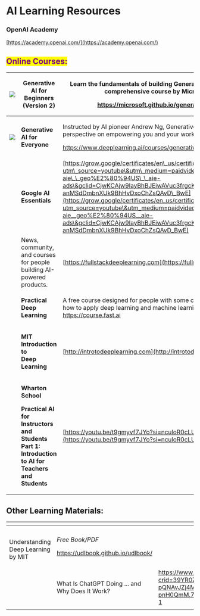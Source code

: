 # AI Learning Resources

### OpenAI Academy

[https://academy.openai.com/](https://academy.openai.com/)

## <mark style="color:purple;">Online Courses:</mark>

| ![](https://microsoft.github.io/generative-ai-for-beginners/images/repo-thubmnail2.png?WT.mc_id=academic-105485-koreyst)                                  | **Generative AI for Beginners (Version 2)**                                                                                                                  | <p>Learn the fundamentals of building Generative AI applications with 18-lesson comprehensive course by Microsoft Cloud Advocates.</p><p><a href="https://microsoft.github.io/generative-ai-for-beginners/#/">https://microsoft.github.io/generative-ai-for-beginners/#/</a></p>                                                                                                                                                                                                                                                        |
| --------------------------------------------------------------------------------------------------------------------------------------------------------- | ------------------------------------------------------------------------------------------------------------------------------------------------------------ | --------------------------------------------------------------------------------------------------------------------------------------------------------------------------------------------------------------------------------------------------------------------------------------------------------------------------------------------------------------------------------------------------------------------------------------------------------------------------------------------------------------------------------------- |
| ![](<../../../.gitbook/assets/ai class ng tiny.png>)                                                                                                      | **Generative AI for Everyone**                                                                                                                               | <p>Instructed by AI pioneer Andrew Ng, Generative AI for Everyone offers his unique perspective on empowering you and your work with generative AI.</p><p><a href="https://www.deeplearning.ai/courses/generative-ai-for-everyone/">https://www.deeplearning.ai/courses/generative-ai-for-everyone/</a></p>                                                                                                                                                                                                                             |
| <p><img src="https://www.gstatic.com/marketing-cms/assets/images/bd/47/470ff89e4f009c2c4c40aa39a749/ai-hero-image.png=n-w1232-h924-rw" alt=""></p><p></p> | **Google AI Essentials**                                                                                                                                     | [https://grow.google/certificates/en\_us/certificates/ai/?utm\_source=youtube\&utm\_medium=paidvideo\&utm\_campaign=ha-yt-aie-rmkt-aie\_\_geo%E2%80%94US\_\_aie-ads\&gclid=CjwKCAjw9IayBhBJEiwAVuc3frgcK9if3PKGuOp7lqQmLsmcbadYSxIG0O-anMSdDmbnXUk9BhHvDxoChZsQAvD\_BwE](https://grow.google/certificates/en_us/certificates/ai/?utm_source=youtube\&utm_medium=paidvideo\&utm_campaign=ha-yt-aie-rmkt-aie__geo%E2%80%94US__aie-ads\&gclid=CjwKCAjw9IayBhBJEiwAVuc3frgcK9if3PKGuOp7lqQmLsmcbadYSxIG0O-anMSdDmbnXUk9BhHvDxoChZsQAvD_BwE) |
|                                                                                                                                                           | News, community, and courses for people building AI-powered products.                                                                                        | [https://fullstackdeeplearning.com](https://fullstackdeeplearning.com)                                                                                                                                                                                                                                                                                                                                                                                                                                                                  |
|                                                                                                                                                           | <p><strong>Practical Deep Learning</strong> </p><p></p>                                                                                                      | <p>A free course designed for people with some coding experience, who want to learn how to apply deep learning and machine learning to practical problems.<br><a href="https://course.fast.ai">https://course.fast.ai</a></p>                                                                                                                                                                                                                                                                                                           |
|                                                                                                                                                           | <p><strong>MIT Introduction to</strong><br><strong>Deep Learning</strong></p>                                                                                | [http://introtodeeplearning.com](http://introtodeeplearning.com)                                                                                                                                                                                                                                                                                                                                                                                                                                                                        |
|                                                                                                                                                           | <p><strong>Wharton School</strong></p><p><strong>Practical AI for Instructors and Students Part 1: Introduction to AI for Teachers and Students</strong></p> | [https://youtu.be/t9gmyvf7JYo?si=nculoR0cLUhFvqbH](https://youtu.be/t9gmyvf7JYo?si=nculoR0cLUhFvqbH)                                                                                                                                                                                                                                                                                                                                                                                                                                    |



## Other Learning Materials:

<table data-view="cards"><thead><tr><th></th><th></th><th></th></tr></thead><tbody><tr><td><p><img src="https://udlbook.github.io/udlbook/assets/book_cover-B3FyEkB6.jpg" alt=""></p><p>Understanding Deep Learning by MIT</p></td><td><p><em>Free Book/PDF</em></p><p><a href="https://udlbook.github.io/udlbook/">https://udlbook.github.io/udlbook/</a></p></td><td></td></tr><tr><td><img src="https://m.media-amazon.com/images/I/81hY5nHoaXL._SY522_.jpg" alt=""></td><td>What Is ChatGPT Doing ... and Why Does It Work?</td><td><a href="https://www.amazon.com/What-ChatGPT-Doing-Does-Work-ebook/dp/B0BY59PT5Z/ref=sr_1_1?crid=39YR0ZVW5C4IP&#x26;dib=eyJ2IjoiMSJ9.pqFRZ3IY14qymjpi1N3Ns8Dd7aVK1YkvGMz-7Q2e3WLbb1IVcGr-0r2tNm8i9ODIQ1pwaOlrSCua2wjCtrIVLdWIkmBHAhBe-Qp6UFe3rEg-pQNAvJZj4Mf5OdaqN4sFvWMm7CtcQfH-Dg8J6Yx7LDPbnDavWiHTS5pDRge1LMrvbqxOjolCl_Be2_3vbxy1_v6SB2Pb8U3JNlPXeU5djODlX0AU1xsYy2U-pnH0QmM.77uA73KaZWQyOKrZQnQ4cg5YeE2HgvEoocxvF6QPbN8&#x26;dib_tag=se&#x26;keywords=how+chatgpt+works&#x26;qid=1723522075&#x26;sprefix=how+chatgpt+works%2Caps%2C214&#x26;sr=8-1">https://www.amazon.com/What-ChatGPT-Doing-Does-Work-ebook/dp/B0BY59PT5Z/ref=sr_1_1?crid=39YR0ZVW5C4IP&#x26;dib=eyJ2IjoiMSJ9.pqFRZ3IY14qymjpi1N3Ns8Dd7aVK1YkvGMz-7Q2e3WLbb1IVcGr-0r2tNm8i9ODIQ1pwaOlrSCua2wjCtrIVLdWIkmBHAhBe-Qp6UFe3rEg-pQNAvJZj4Mf5OdaqN4sFvWMm7CtcQfH-Dg8J6Yx7LDPbnDavWiHTS5pDRge1LMrvbqxOjolCl_Be2_3vbxy1_v6SB2Pb8U3JNlPXeU5djODlX0AU1xsYy2U-pnH0QmM.77uA73KaZWQyOKrZQnQ4cg5YeE2HgvEoocxvF6QPbN8&#x26;dib_tag=se&#x26;keywords=how+chatgpt+works&#x26;qid=1723522075&#x26;sprefix=how+chatgpt+works%2Caps%2C214&#x26;sr=8-1</a></td></tr><tr><td></td><td></td><td></td></tr></tbody></table>







